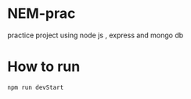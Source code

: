 # NEM-prac
practice project using node js , express and mongo db

# How to run 
```npm run devStart```
